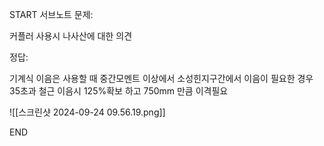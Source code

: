 START
서브노트
문제:

커플러 사용시 나사산에 대한 의견 

정답:

기계식 이음은 사용할 때
중간모멘트 이상에서 소성힌지구간에서 이음이 필요한 경우
35초과 철근 이음시 
125%확보 하고 750mm 만큼 이격필요

![[스크린샷 2024-09-24 09.56.19.png]]
<!--ID: 1727688301248-->
END